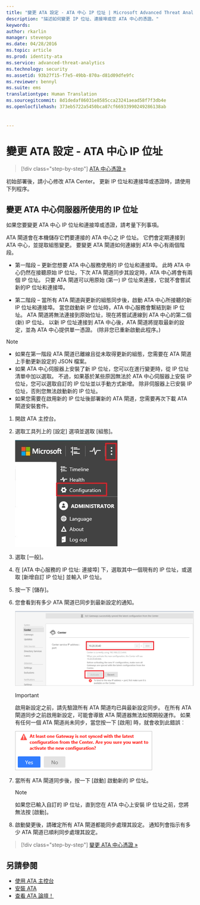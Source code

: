 ```yaml
---
title: "變更 ATA 設定 - ATA 中心 IP 位址 | Microsoft Advanced Threat Analytics"
description: "描述如何變更 IP 位址、連接埠或您 ATA 中心的憑證。"
keywords: 
author: rkarlin
manager: stevenpo
ms.date: 04/28/2016
ms.topic: article
ms.prod: identity-ata
ms.service: advanced-threat-analytics
ms.technology: security
ms.assetid: 93b27f15-f7e5-49bb-870a-d81d09dfe9fc
ms.reviewer: bennyl
ms.suite: ems
translationtype: Human Translation
ms.sourcegitcommit: 8d1dedaf86031e8585cca23241aead58f7f3db4e
ms.openlocfilehash: 373eb5722a5450bca87cf66933990249286138ab


---
```


# 變更 ATA 設定 - ATA 中心 IP 位址

>[!div class="step-by-step"]
[ATA 中心憑證 »](modifying-ata-config-centercert.md)

初始部署後，請小心修改 ATA Center。 更新 IP 位址和連接埠或憑證時，請使用下列程序。

## 變更 ATA 中心伺服器所使用的 IP 位址
如果您要變更 ATA 中心 IP 位址和連接埠或憑證，請考量下列事項。

ATA 閘道會在本機儲存它們要連接的 ATA 中心之 IP 位址。 它們會定期連接到 ATA 中心，並提取組態變更。 要變更 ATA 閘道如何連線到 ATA 中心有兩個階段。

-   第一階段 – 更新您想要 ATA 中心服務使用的 IP 位址和連接埠。 此時 ATA 中心仍然在接聽原始 IP 位址，下次 ATA 閘道同步其設定時，ATA 中心將會有兩個 IP 位址。 只要 ATA 閘道可以用原始 (第一) IP 位址來連接，它就不會嘗試新的IP 位址和連接埠。

-   第二階段 – 當所有 ATA 閘道與更新的組態同步後，啟動 ATA 中心所接聽的新 IP 位址和連接埠。 當您啟動新 IP 位址時，ATA 中心服務會繫結到新 IP 位址。 ATA 閘道將無法連接到原始位址，現在將嘗試連線到 ATA 中心的第二個 (新) IP 位址。 以新 IP 位址連接到 ATA 中心後，ATA 閘道將提取最新的設定，並為 ATA 中心提供單一憑證。 (除非您已重新啟動此程序。)

> [!NOTE]
> -   如果在第一階段 ATA 閘道已離線且從未取得更新的組態，您需要在 ATA 閘道上手動更新設定的 JSON 檔案。
> -   如果 ATA 中心伺服器上安裝了新 IP 位址，您可以在進行變更時，從 IP 位址清單中加以選取。 不過，如果基於某些原因無法於 ATA 中心伺服器上安裝 IP 位址，您可以選取自訂的 IP 位址並以手動方式新增。 除非伺服器上已安裝 IP 位址，否則您無法啟動新的 IP 位址。
> -   如果您需要在啟用新的 IP 位址後部署新的 ATA 閘道，您需要再次下載 ATA 閘道安裝套件。

1.  開啟 ATA 主控台。

2.  選取工具列上的 [設定] 選項並選取 [組態]。

    ![ATA 組態設定圖示](media/ATA-config-icon.JPG)

3.  選取 [一般]。

4.  在 [ATA 中心服務的 IP 位址: 連接埠] 下，選取其中一個現有的 IP 位址，或選取 [新增自訂 IP 位址] 並輸入 IP 位址。

5.  按一下 [儲存]。

6.  您會看到有多少 ATA 閘道已同步到最新設定的通知。

    ![ATA 中心同步處理閘道影像](media/ATA-chge-IP-after-clicking-save.png)

    >[!IMPORTANT]
    >啟用新設定之前，請先驗證所有 ATA 閘道均已與最新設定同步。 在所有 ATA 閘道同步之前啟用新設定，可能會導致 ATA 閘道器無法如預期般運作。 如果有任何一個 ATA 閘道尚未同步，當您按一下 [啟用] 時，就會收到此錯誤︰
    >
    >    ![ATA 閘道同步錯誤](media/ataGW-not-synced.png)


7.  當所有 ATA 閘道同步後，按一下 [啟動] 啟動新的 IP 位址。

    > [!NOTE]
    > 如果您已輸入自訂的 IP 位址，直到您在 ATA 中心上安裝 IP 位址之前，您將無法按 [啟動]。

8.  啟動變更後，請確定所有 ATA 閘道都能同步處理其設定。 通知列會指示有多少 ATA 閘道已順利同步處理其設定。

>[!div class="step-by-step"]
[變更 ATA 中心憑證 »](modifying-ata-config-centercert.md)


## 另請參閱
- [使用 ATA 主控台](working-with-ata-console.md)
- [安裝 ATA](install-ata.md)
- [查看 ATA 論壇！](https://social.technet.microsoft.com/Forums/security/home?forum=mata)



<!--HONumber=Jun16_HO4-->


